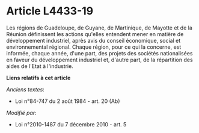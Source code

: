 # Article L4433-19

Les régions de Guadeloupe, de Guyane, de Martinique, de Mayotte et de la Réunion définissent les actions qu'elles entendent
mener en matière de développement industriel, après avis du conseil économique, social et environnemental régional. Chaque
région, pour ce qui la concerne, est informée, chaque année, d'une part, des projets des sociétés nationalisées en faveur du
développement industriel et, d'autre part, de la répartition des aides de l'Etat à l'industrie.

**Liens relatifs à cet article**

_Anciens textes_:

  - Loi n°84-747 du 2 août 1984 - art. 20 (Ab)

_Modifié par_:

  - Loi n°2010-1487 du 7 décembre 2010 - art. 5
